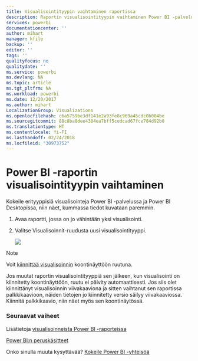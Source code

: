 ```yaml
---
title: Visualisointityypin vaihtaminen raportissa
description: Raportin visualisointityypin vaihtaminen Power BI -palvelun ja Power BI Desktopin välillä
services: powerbi
documentationcenter: ''
author: mihart
manager: kfile
backup: ''
editor: ''
tags: ''
qualityfocus: no
qualitydate: ''
ms.service: powerbi
ms.devlang: NA
ms.topic: article
ms.tgt_pltfrm: NA
ms.workload: powerbi
ms.date: 12/20/2017
ms.author: mihart
LocalizationGroup: Visualizations
ms.openlocfilehash: c6a5759be3df141e2a93fe8c969a45cdc0b004be
ms.sourcegitcommit: 88c8ba8dee4384ea7bff5cedcad67fce784d92b0
ms.translationtype: HT
ms.contentlocale: fi-FI
ms.lasthandoff: 02/24/2018
ms.locfileid: "30973752"
---
```

# <a name="change-the-type-of-visualization-in-a-power-bi-report"></a>Power BI -raportin visualisointityypin vaihtaminen
Kokeile erityyppisiä visualisointeja Power BI -palvelussa ja Power BI Desktopissa, niin näet, kummassa tiedot kuvataan paremmin. 

1. Avaa raportti, jossa on jo vähintään yksi visualisointi.   
2. Valitse Visualisoinnit-ruudusta uusi visualisointityyppi.  
   
   ![](media/power-bi-report-change-visualization-type/changeviz.gif)

> [!NOTE]
> Voit [kiinnittää visualisoinnin](service-dashboard-pin-tile-from-report.md) koontinäyttöön ruutuna.
> 
> 

Jos muutat raportin visualisointityyppiä sen jälkeen, kun visualisointi on kiinnitetty koontinäyttöön, ruutu ei päivity automaattisesti. Jos siis olet kiinnittänyt visualisoinnin viivakaaviona ja sitten vaihtanut sen raportissa palkkikaavioon, näiden tietojen jo kiinnitetty versio säilyy viivakaaviossa. Kiinnitä palkkikaavio, niin näet myös sen koontinäytössä.

### <a name="next-steps"></a>Seuraavat vaiheet
Lisätietoja [visualisoinneista Power BI -raporteissa](power-bi-report-visualizations.md)

[Power BI:n peruskäsitteet](service-basic-concepts.md)

Onko sinulla muuta kysyttävää? [Kokeile Power BI -yhteisöä](http://community.powerbi.com/)

